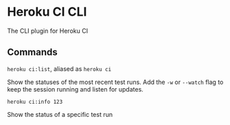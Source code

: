 # Heroku CI CLI

The CLI plugin for Heroku CI

## Commands

`heroku ci:list`, aliased as `heroku ci`

Show the statuses of the most recent test runs. Add the `-w` or `--watch` flag to keep the session running and listen for updates.

`heroku ci:info 123`

Show the status of a specific test run
